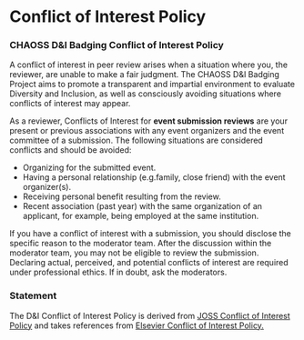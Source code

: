 # Conflict of Interest Policy

### CHAOSS D&I Badging Conflict of Interest Policy

A conflict of interest in peer review arises when a situation where you, the reviewer, are unable to make a fair judgment. The CHAOSS D&I Badging Project aims to promote a transparent and impartial environment to evaluate Diversity and Inclusion, as well as consciously avoiding situations where conflicts of interest may appear. 

As a reviewer, Conflicts of Interest for **event submission reviews** are your present or previous associations with any event organizers and the event committee of a submission. The following situations are considered conflicts and should be avoided:

* Organizing for the submitted event.
* Having a personal relationship \(e.g.family, close friend\) with the event organizer\(s\).
* Receiving personal benefit resulting from the review.
* Recent association \(past year\) with the same organization of an applicant, for example, being employed at the same institution.

If you have a conflict of interest with a submission, you should disclose the specific reason to the moderator team. After the discussion within the moderator team, you may not be eligible to review the submission. Declaring actual, perceived, and potential conflicts of interest are required under professional ethics. If in doubt, ask the moderators.

### **Statement**

The D&I Conflict of Interest Policy is derived from [JOSS Conflict of Interest Policy](https://joss.readthedocs.io/en/latest/reviewer_guidelines.html#joss-conflict-of-interest-policy) and takes references from [Elsevier Conflict of Interest Policy.](https://www.journals.elsevier.com/information-and-software-technology/policies/conflict-of-interest-guidelines-for-reviewers)

​

​

​

​

​

​

​

